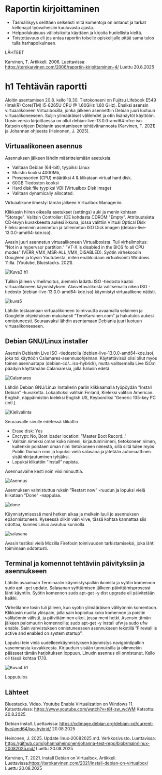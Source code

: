 # Raportin kirjoittaminen

- Täsmällisyys selittäen selkeästi mitä komentoja on antanut ja tarkat kellonajat työvaiheisiin kuuluvasta ajasta.
- Helppolukuisuus väliotsikoita käyttäen ja kirjoita huolellista kieltä.
- Toistettavuus eli jos antaa raportin toiselle opiskelijalle pitää sama tulos tulla harhapolkuineen.

LÄHTEET   

Karvinen, T. Artikkeli. 2006. Luettavissa: https://terokarvinen.com/2006/raportin-kirjoittaminen-4/ Luettu 20.8.2025

# h1 Tehtävän raportti
Aloitin asentamisen 20.8. kello 19.30. Tietokoneeni on Fujitsu Lifebook E549 (Intel(R) Core(TM) i5-8265U CPU @ 1.60GHz  1.80 GHz). 
Ensiksi asensin virtuaalikoneen Virtualboxilla, jonka jälkeen asennettiin Debian juuri luotuun virtuaalikoneeseen. Suljin ylimääräiset välilehdet ja otin lisänäytöt käyttöön. 
Uusin versio kirjoittaessa on ollut debian-live-13.0.0-amd64-xfce.iso.
Katsoin ohjeen Debianin asentamiseen tehtävänannosta (Karvinen, T. 2021) ja Johannan ohjeesta (Heinonen, J. 2025).

## Virtuaalikoneen asennus
Asennuksen jälkeen lähdin määrittelemään asetuksia. 

* Valitaan Debian (64-bit), tyypiksi Linux
* Muistin kooksi 4000Mb, 
* Prosessorien (CPU) määräksi 4 & klikataan virtual hard disk. 
* 60GB Tiedoston kooksi
* Hard disk file tyypiksi VDI (Virtualbox Disk Image) 
* Valitaan dynamically allocated.

Virtuaalikone ilmestyi tämän jälkeen Virtualbox Manageriin.

Klikkasin hiiren oikealla asetukset (settings) auki ja menin kohtaan "Storage". Valitsin Controller: IDE kohdasta CDROM "Empty". Attribuuteista CD-levyn kuvakkeesta aukesi ikkuna, jossa valittiin Virtual Optical Disk Fileksi aiemmin asennetun ja tallennetun ISO Disk imagen (debian-live-13.0.0-amd64-kde.iso).

Avasin juuri asennetun virtuaalikoneen Virtualboxista. Tuli virheilmoitus: ”Not in a hypervsor partition.” ”VT-X is disabled in the BIOS fo all CPU modes” (VERR_VMX_MSR-ALL_VMX_DISABLED).
Syötin virhekoodin Googleen ja löysin Youtubesta, miten enabloidaan virtualisointi Windows 11:lla. (Youtube, Bluestacks. 2021). 

![Kuva3 h1](https://github.com/user-attachments/assets/30db276e-0f68-43c9-9c36-e1605d673f89)

Tulikin jälleen virheilmoitus, aiemmin ladattu ISO -tiedosto kaatoi virtuaalikoneen käynnistyksen. Alasvetovalikosta valitsemalla oikea ISO -tiedosto (debian-live-13.0.0-amd64-kde.iso) käynnistyi virtuaalikone nätisti.

![kuva5](kuvat/kuva5.png)

Lähdin testaamaan virtuaalikoneen toimivuutta avaamalla selaimen ja Googletin ohjeistuksen mukaisesti ”TeroKarvinen.com” ja hakutulos aukesi onnistuneesti. Seuraavaksi lähdin asentamaan Debiania juuri luotuun virtuaalikoneeseen.

## Debian GNU/Linux installer
Asensin Debianin Live ISO -tiedostolla (debian-live-13.0.0-amd64-kde.iso), joka toi käyttöön Calamares-asennusohjelman. Käytettävissä olisi ollut myös toinen asennustapa (debian-cd/...iso-hybrid/), mutta valitsemalla Live ISO:n päädyin käyttämään Calamaresia, jolla halusin edetä. 

![Calamares](kuvat/Calamares.png)

Lähdin Debian GNU/Linux Installerin pariin klikkaamalla työpöydän ”Install Debian” -kuvaketta. Lokaatioksi valitsin Finland, Kieleksi valitsin American English, näppäimistön kieleksi English US, Keybordiksi ”Generic 105-key PC (intl.).

![Kielivalinta](kuvat/Kielivalinta.png)

Seuraavalle sivulle edetessä klikattin 
* Erase disk: Yes
* Encrypt: No, Boot loader location: ”Master Boot Record..”
* Valitsin nimeksi oman koko nimeni, kirjautuminimeni, tietokoneen nimen, kuitenkin poistaen oman nimi tietokoneen nimestä, sillä siitä tulee myös Public Domain nimi ja lopuksi vielä salasana ja jätetään automaattinen sisäänkirjautuminen tyhjäksi.
* Lopuksi klikattiin ”Install” napista.

Asennusvaihe kesti noin viisi minuuttia. 

![Asennus](kuvat/Asennus.png)

Asennuksen valmistuttua ruksin ”Restart now” -ruudun ja lopuksi vielä klikataan "Done" -nappulaa.

![done](kuvat/done.png)

Käynnistymisessä meni hetken aikaa ja melkein luuli jo asennuksen epäonnistuneen. Kyseessä olikin vain viive, tässä kohtaa kannattaa siis odottaa, kunnes Linux avautuu kunnolla. 

![salasana](kuvat/salasana.png)

Avasin testiksi vielä Mozilla Firefoxin toimivuuden tarkistamiseksi, joka lähti toimimaan odotetusti.

## Terminal ja komennot tehtäviin päivityksiin ja asennukseen
Lähdin avaamaan Terminaalin käynnistyspalkin ikonista ja syötin komennon sudo apt -get update. Salasanan syöttämisen jälkeen päivittämisprosessi lähti käyntiin. 
Syötin komennon sudo apt-get -y dist upgrade eli päivitetään kaikki. 

Virhetilanne tosin tuli jälleen, kun syötin ylimääräisen välilyönnin komentoon. Klikkasin nuolta ylöspäin, jolla sain kopioitua koko komennon ja poistin välilyönnin välistä, ja päivittäminen alkoi, jossa meni hetki. 
Asensin tämän jälkeen palomuurin komennoilla: sudo apt-get -y install ufw ja sudo ufw enable. Sain vahvistuksen onnistuneeseen asennukseen tekstillä ”Firewall is active and enabled on system startup”. 

Lopuksi tein vielä uudelleenkäynnistyksen käynnistys navigointipalkin vasemmasta kuvakkeesta. Kirjauduin sisään tunnuksilla ja olimmekin päässeet tämän harjoituksen loppuun. Linuxin asennus oli onnistunut. Kello oli tässä kohtaa 17.10. 

![Kuva4 h1](https://github.com/user-attachments/assets/4ac4e746-42a5-48a2-9f1a-9002af51043a)

Lopputulos

## Lähteet 
Bluestacks. Video. Youtube Enable Virtualization on Windows 11.
Katsottavissa: https://www.youtube.com/watch?v=t8f-zw_wcWM Katsottu: 20.8.2025.  

Debian install. Luettavissa: https://cdimage.debian.org/debian-cd/current-live/amd64/iso-hybrid/ 20.08.2025  

Heinonen, J. 2025. Update linux-20082025.md. Verkkosivusto. Luettavissa: https://github.com/johannaheinonen/johanna-test-repo/blob/main/linux-20082025.md/ Luettu 20.08.2025  

Karvinen, T. 2021. Install Debian on Virtualbox. Artikkeli. Luettavissa:https://terokarvinen.com/2021/install-debian-on-virtualbox/ Luettu 20.08.2025  



